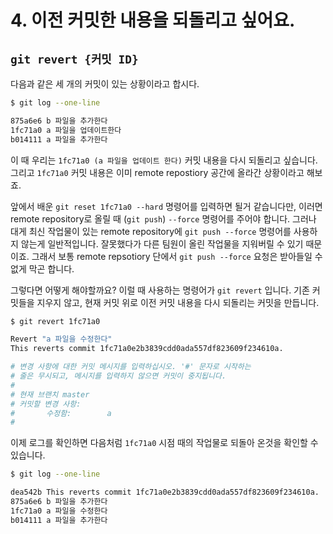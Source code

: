 # 4. 이전 커밋한 내용을 되돌리고 싶어요.

## `git revert {커밋 ID}`

다음과 같은 세 개의 커밋이 있는 상황이라고 합시다.

```bash
$ git log --one-line

875a6e6 b 파일을 추가한다
1fc71a0 a 파일을 업데이트한다
b014111 a 파일을 추가한다
```

이 때 우리는 `1fc71a0 (a 파일을 업데이트 한다)` 커밋 내용을 다시 되돌리고 싶습니다. 그리고 `1fc71a0` 커밋 내용은 이미 remote repostiory 공간에 올라간 상황이라고 해보죠.

앞에서 배운 `git reset 1fc71a0 --hard` 명령어를 입력하면 될거 같습니다만, 이러면 remote repository로 올릴 때 (`git push`) `--force` 명령어를 주어야 합니다. 그러나 대게 최신 작업물이 있는 remote repository에 `git push --force` 명령어를 사용하지 않는게 일반적입니다. 잘못했다가 다른 팀원이 올린 작업물을 지워버릴 수 있기 때문이죠. 그래서 보통 remote repsotiory 단에서 `git push --force` 요청은 받아들일 수 없게 막곤 합니다.

그렇다면 어떻게 해야할까요? 이럴 때 사용하는 명령어가 `git revert` 입니다. 기존 커밋들을 지우지 않고, 현재 커밋 위로 이전 커밋 내용을 다시 되돌리는 커밋을 만듭니다.

```bash
$ git revert 1fc71a0

Revert "a 파일을 수정한다"
This reverts commit 1fc71a0e2b3839cdd0ada557df823609f234610a.

# 변경 사항에 대한 커밋 메시지를 입력하십시오. '#' 문자로 시작하는
# 줄은 무시되고, 메시지를 입력하지 않으면 커밋이 중지됩니다.
#
# 현재 브랜치 master
# 커밋할 변경 사항:
#       수정함:        a
#
```

이제 로그를 확인하면 다음처럼 `1fc71a0` 시점 때의 작업물로 되돌아 온것을 확인할 수 있습니다.

```bash
$ git log --one-line

dea542b This reverts commit 1fc71a0e2b3839cdd0ada557df823609f234610a.
875a6e6 b 파일을 추가한다
1fc71a0 a 파일을 수정한다
b014111 a 파일을 추가한다
```

<br>
